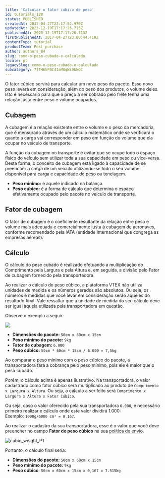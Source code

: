 ```yaml
---
title: 'Calcular o fator cúbico de peso'
id: tutorials_128
status: PUBLISHED
createdAt: 2017-04-27T22:17:52.970Z
updatedAt: 2023-12-19T17:17:26.713Z
publishedAt: 2023-12-19T17:17:26.713Z
firstPublishedAt: 2017-04-27T23:00:44.419Z
contentType: tutorial
productTeam: Post-purchase
author: authors_84
slug: como-o-peso-cubado-e-calculado
locale: pt
legacySlug: como-o-peso-cubado-e-calculado
subcategory: 7fTH6bP0C4IaM8qWi0kkQC
---
```


O fator cúbico servirá para calcular um novo peso do pacote. Esse novo peso levará em consideração, além do peso dos produtos, o volume deles. Isto é necessário para que o preço a ser cobrado pelo frete tenha uma relação justa entre peso e volume ocupados.

## Cubagem

A cubagem é a relação existente entre o volume e o peso da mercadoria, que é mensurado através de um cálculo matemático onde se verificará o quanto a carga vai corresponder em peso em função do volume que ela ocupar no veículo de transporte.

A função da cubagem no transporte é evitar que se ocupe todo o espaço físico do veículo sem utilizar toda a sua capacidade em peso ou vice-versa. Desta forma, o conceito de cubagem está ligado à capacidade de se preencher a carga de um veículo utilizando-se todo o seu volume disponível para carga e capacidade de peso ou tonelagem.

- __Peso mínimo:__ é aquele indicado na balança.
- __Peso cúbico:__ é a forma de cálculo que determina o espaço efetivamente ocupado pelo pacote no veículo de transporte.

## Fator de cubagem

O fator de cubagem é o coeficiente resultante da relação entre peso e volume mais adequada e comercialmente justa à cubagem de aeronaves, conforme recomendado pela IATA (entidade internacional que congrega as empresas aéreas).

## Cálculo

O cálculo do peso cubado é realizado efetuando a multiplicação do Comprimento pela Largura e pela Altura e, em seguida, a divisão pelo Fator de cubagem fornecido pela transportadora.

<div class="alert alert-warning">
Ao realizar o cálculo do peso cúbico, a plataforma VTEX não utiliza unidades de medida e os números gerados são absolutos. Ou seja, os números e medidas que você levar em consideração serão aqueles do resultado final. Vale ressaltar que a unidade de medida do seu cálculo deve ser igual àquela utilizada pela transportadora em questão.
</div>

Observe o exemplo a seguir:

![](//images.contentful.com/alneenqid6w5/3KZDUQlPBYEY8mSwqQgW6k/15cef41598f4fc1359f482cddbcca756/pesocubado.jpg)

- __Dimensões do pacote:__ `50cm x 60cm x 15cm`
- __Peso mínimo do pacote:__ `9kg`
- __Fator de cubagem:__ `6.000`
- __Peso cúbico:__ `50cm * 60cm * 15cm / 6.000 = 7,5kg`

Ao comparar o peso mínimo com o peso cúbico do pacote, a transportadora fará a cobrança pelo peso mínimo, pois ele é maior que o peso cubado.

Porém, o cálculo acima é apenas ilustrativo. Na transportadora, o valor cadastrado como fator cúbico será multiplicado ao produto de `Comprimento x Largura x Altura`. Ou seja, o cálculo a ser feito será `Comprimento x Largura x Altura x Fator Cúbico`.

Ou seja, caso o valor oferecido pela sua transportadora `6.000`, é necessário primeiro realizar o cálculo onde este valor dividirá 1.000: Exemplo: `1000g/6000 cm³ = 0,167`.

Ao realizar o cadastro da sua transportadora, esse é o valor que você deve preencher no campo **Fator de peso cúbico** na sua [política de envio](https://help.vtex.com/pt/tutorial/politica-de-envio--tutorials_140).

![cubic_weight_PT](//images.ctfassets.net/alneenqid6w5/44WaAckgByWYgyYGXtEoOj/dffa4cf86d504ec7325bb80b7b26704d/cubic_weight_PT.png)

Portanto, o cálculo final seria:
- __Dimensões do pacote:__ `50cm x 60cm x 15cm`
- __Peso mínimo do pacote:__ `9kg`
- __Peso cúbico__: `50cm x 60cm x 15cm x 0,167 = 7.515kg`
